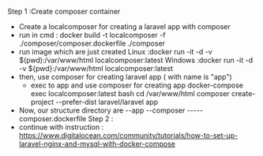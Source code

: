 Step 1 :Create composer container
  - Create a localcomposer for creating a laravel app with composer
  - run in cmd :
    docker build -t localcomposer -f ./composer/composer.dockerfile ./composer
  - run image which are just created
    Linux :docker run -it -d -v $(pwd):/var/www/html localcomposer:latest
    Windows :docker run -it -d -v ${pwd}:/var/www/html localcomposer:latest
  - then, use composer for creating laravel app ( with name is "app")
    - exec to app and use composer for creating app 
      docker-compose exec localcomposer:latest bash
      cd /var/www/html
      composer create-project --prefer-dist laravel/laravel app
  - Now, our structure directory are
    --app
    --composer
    -----composer.dockerfile
Step 2 : 
  - continue with instruction : https://www.digitalocean.com/community/tutorials/how-to-set-up-laravel-nginx-and-mysql-with-docker-compose
